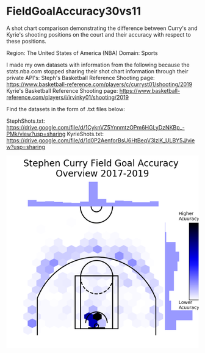 # FieldGoalAccuracy30vs11
A shot chart comparison demonstrating the difference between Curry's and Kyrie's shooting positions on the court and their accuracy with respect to these positions.

Region: The United States of America (NBA)
Domain: Sports

I made my own datasets with information from the following because the stats.nba.com stopped sharing their shot chart information through their private API's:
Steph's Basketball Reference Shooting page: https://www.basketball-reference.com/players/c/curryst01/shooting/2019
Kyrie's Basketball Reference Shooting page: https://www.basketball-reference.com/players/i/irvinky01/shooting/2019

Find the datasets in the form of .txt files below:

StephShots.txt: https://drive.google.com/file/d/1CyknVZ5YnnmtzOPm6HGLyDzNKBp_-PMk/view?usp=sharing
KyrieShots.txt: https://drive.google.com/file/d/1d0P2AenforBsU6HtBeqV3lzlK_ULBY5J/view?usp=sharing

![steph-plot](steph_plot.png)
